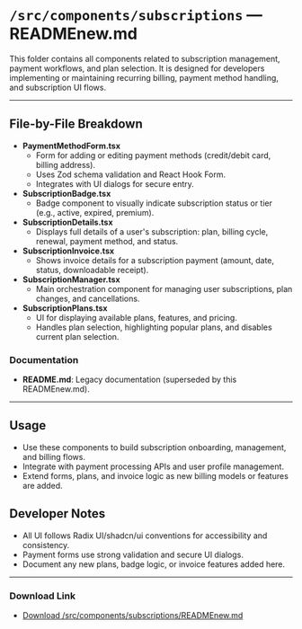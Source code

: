 # `/src/components/subscriptions` — READMEnew.md

This folder contains all components related to subscription management, payment workflows, and plan selection. It is designed for developers implementing or maintaining recurring billing, payment method handling, and subscription UI flows.

---

## File-by-File Breakdown

- **PaymentMethodForm.tsx**
  - Form for adding or editing payment methods (credit/debit card, billing address).
  - Uses Zod schema validation and React Hook Form.
  - Integrates with UI dialogs for secure entry.
- **SubscriptionBadge.tsx**
  - Badge component to visually indicate subscription status or tier (e.g., active, expired, premium).
- **SubscriptionDetails.tsx**
  - Displays full details of a user's subscription: plan, billing cycle, renewal, payment method, and status.
- **SubscriptionInvoice.tsx**
  - Shows invoice details for a subscription payment (amount, date, status, downloadable receipt).
- **SubscriptionManager.tsx**
  - Main orchestration component for managing user subscriptions, plan changes, and cancellations.
- **SubscriptionPlans.tsx**
  - UI for displaying available plans, features, and pricing.
  - Handles plan selection, highlighting popular plans, and disables current plan selection.

### Documentation
- **README.md**: Legacy documentation (superseded by this READMEnew.md).

---

## Usage
- Use these components to build subscription onboarding, management, and billing flows.
- Integrate with payment processing APIs and user profile management.
- Extend forms, plans, and invoice logic as new billing models or features are added.

## Developer Notes
- All UI follows Radix UI/shadcn/ui conventions for accessibility and consistency.
- Payment forms use strong validation and secure UI dialogs.
- Document any new plans, badge logic, or invoice features added here.

---

### Download Link
- [Download /src/components/subscriptions/READMEnew.md](sandbox:/Users/neilbatchelor/Cursor/1/src/components/subscriptions/READMEnew.md)
